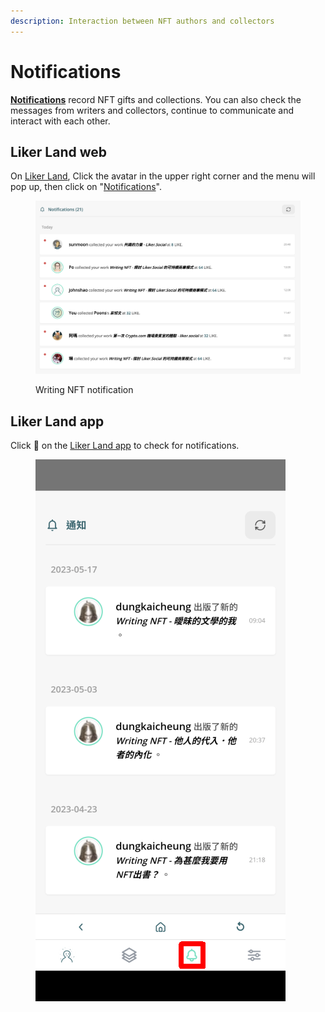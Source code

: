 ```yaml
---
description: Interaction between NFT authors and collectors
---
```


# Notifications

[**Notifications**](https://liker.land/notifications) record NFT gifts and collections. You can also check the messages from writers and collectors, continue to communicate and interact with each other.

## Liker Land web

On [Liker Land](https://liker.land/), Click the avatar in the upper right corner and the menu will pop up, then click on "[Notifications](https://liker.land/notifications)".

<figure><img src="../../.gitbook/assets/notifications.png" alt=""><figcaption><p>Writing NFT notification</p></figcaption></figure>

## Liker Land app

Click :bell: on the [Liker Land app](../../user-guide/liker-land/download.md) to check for notifications.

<figure><img src="../../.gitbook/assets/Liker Land app Writing NFT 3-en.png" alt=""><figcaption></figcaption></figure>

